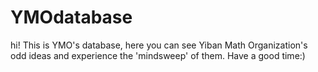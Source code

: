 # YMOdatabase
hi! This is YMO's database, here you can see Yiban Math Organization's odd ideas and experience the 'mindsweep' of them. Have a good time:)
